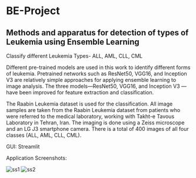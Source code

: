 # BE-Project
## Methods and apparatus for detection of types of Leukemia using Ensemble Learning
Classify different Leukemia Types- ALL, AML, CLL, CML

Different pre-trained models are used in this work to identify different forms of leukemia. Pretrained networks such as ResNet50, VGG16, and Inception V3 are relatively simple approaches for applying ensemble learning to image analysis. The three models—ResNet50, VGG16, and Inception V3 —have been improved for feature extraction and classification.

The Raabin Leukemia dataset is used for the classification. All image samples are taken from the Raabin Leukemia dataset from patients who were referred to the medical laboratory, working with Takht-e Tavous Laboratory in Tehran, Iran. The imaging is done using a Zeiss microscope and an LG J3 smartphone camera. There is a total of 400 images of all four classes (ALL, AML, CLL, CML).

GUI: Streamlit

Application Screenshots:

![ss1](https://github.com/tulsi11/BE-Project/assets/87757350/e349f740-a486-4dd7-8641-5794f2923b67)
![ss2](https://github.com/tulsi11/BE-Project/assets/87757350/4202c05a-e350-4c6b-88bf-75841e091bd5)
